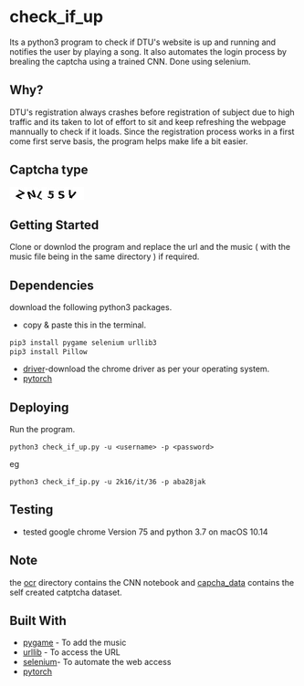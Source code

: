 # check_if_up
Its a python3 program to check if DTU's website is up and running and notifies the user by playing a song. It also automates the login process by brealing the captcha using a trained CNN.
Done using selenium.

## Why?
DTU's registration always crashes before registration of subject due to high traffic and its taken to lot of effort to sit and keep refreshing the webpage mannually to check if it loads. Since the registration process works in a first come first serve basis, the program helps make life a bit easier.
## Captcha type
![Captcha](https://github.com/AlphaRoy14/check_if_up/blob/master/captcha.jpg)

## Getting Started

Clone or downlod the program and replace the url and the music ( with the music file being in the same directory ) if required. 

## Dependencies
download the following python3 packages.

* copy & paste this in the terminal.
```
pip3 install pygame selenium urllib3
pip3 install Pillow
```


* [driver](https://chromedriver.storage.googleapis.com/index.html?path=75.0.3770.90/)-download the chrome driver as per your operating system.
* [pytorch](https://pytorch.org/)

## Deploying 
Run the program.
```
python3 check_if_up.py -u <username> -p <password>
```
eg

```
python3 check_if_ip.py -u 2k16/it/36 -p aba28jak
```

## Testing
* tested google chrome Version 75 and python 3.7 on macOS 10.14

## Note
the [ocr](https://github.com/AlphaRoy14/check_if_up/tree/master/ocr) directory contains the CNN notebook and [capcha_data](https://github.com/AlphaRoy14/check_if_up/tree/master/captcha_data) contains the self created catptcha dataset.

## Built With

* [pygame](https://www.pygame.org/docs/) - To add the music 
* [urllib](https://docs.python.org/3/library/urllib.html) - To access the URL
* [selenium](https://selenium-python.readthedocs.io/)- To automate the web access
* [pytorch](https://pytorch.org/)

